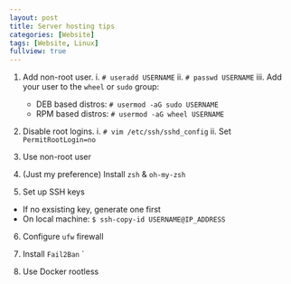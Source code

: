```yaml
---
layout: post
title: Server hosting tips
categories: [Website]
tags: [Website, Linux]
fullview: true
---
```


1. Add non-root user.
  i. `# useradd USERNAME`
  ii. `# passwd USERNAME`
  iii. Add your user to the `wheel` or `sudo` group:
    - DEB based distros: `# usermod -aG sudo USERNAME`
    - RPM based distros: `# usermod -aG wheel USERNAME`

2. Disable root logins.
  i. `# vim /etc/ssh/sshd_config`
  ii. Set `PermitRootLogin=no`

3. Use non-root user

4. (Just my preference) Install `zsh` & `oh-my-zsh`

5. Set up SSH keys
  - If no exsisting key, generate one first
  - On local machine: `$ ssh-copy-id USERNAME@IP_ADDRESS`

6. Configure `ufw` firewall

7. Install `Fail2Ban`
`
8. Use Docker rootless